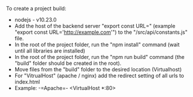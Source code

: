 To create a project build:
- nodejs - v10.23.0
- Add the host of the backend server "export const URL=" (example "export const URL='http://example.com'") to the "/src/api/constants.js" file.
- In the root of the project folder, run the "npm install" command  (wait until all libraries are installed)
- In the root of the project folder, run the "npm run build" command (the "build" folder should be created in the root).
- Move files from the "build" folder to the desired location (Virtualhost)
- For "VitrualHost" (apache / nginx) add the redirect setting of all urls to index.html
- Example:
-=Apache=-
<VirtualHost *:80>
